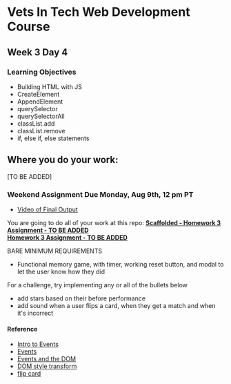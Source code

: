 # Vets In Tech Web Development Course

## Week 3 Day 4


### Learning Objectives
- Building HTML with JS
- CreateElement
- AppendElement
- querySelector
- querySelectorAll
- classList.add
- classList.remove
- if, else if, else statements

## Where you do your work:
[TO BE ADDED]

### Weekend Assignment Due Monday, Aug 9th, 12 pm PT
- [Video of Final Output](https://drive.google.com/file/d/1MprsKsvwg6moGq72mV2AwmsKMzcf4OBK/view?usp=sharing)

You are going to do all of your work at this repo:
**[Scaffolded - Homework 3 Assignment - TO BE ADDED]()** <br>
**[Homework 3 Assignment - TO BE ADDED]()** <br>

BARE MINIMUM REQUIREMENTS 
- Functional memory game, with timer, working reset button, and modal to let the user know how they did

For a challenge, try implementing any or all of the bullets below
- add stars based on their before performance
- add sound when a user flips a card, when they get a match and when it's incorrect

#### Reference
- [Intro to Events](https://developer.mozilla.org/en-US/docs/Learn/JavaScript/Building_blocks/Events)
- [Events](https://developer.mozilla.org/en-US/docs/Web/Events)
- [Events and the DOM](https://developer.mozilla.org/en-US/docs/Web/API/Document_Object_Model/Events)
- [DOM style transform](https://www.w3schools.com/jsref/prop_style_transform.asp)
- [flip card](https://jsfiddle.net/kds0dy8f/)

